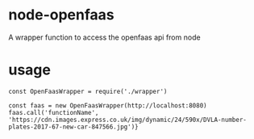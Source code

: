 # node-openfaas
A wrapper function to access the openfaas api from node

# usage
```
const OpenFaasWrapper = require('./wrapper')

const faas = new OpenFaasWrapper(http://localhost:8080)
faas.call('functionName', 'https://cdn.images.express.co.uk/img/dynamic/24/590x/DVLA-number-plates-2017-67-new-car-847566.jpg')}
```
